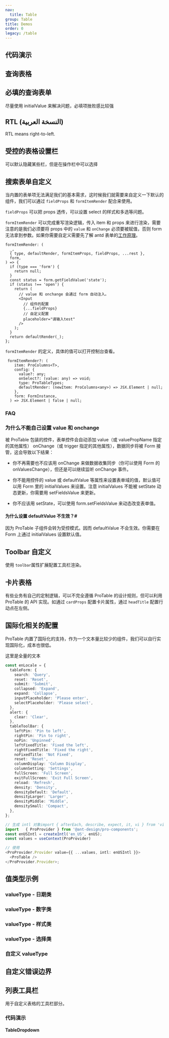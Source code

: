 ```yaml
---
nav:
  title: Table
group: Table
title: Demos
order: 0
legacy: /table
---
```


## 代码演示

## 查询表格

<code src="../../../demos/table/single.tsx"  background="var(--main-bg-color)" title="查询表格"></code>

<code src="../../../demos/table/theme.tsx" background="var(--main-bg-color)" iframe="550" title="黑色主紧凑主题"></code>

<code src="../../../demos/table/single-test.tsx" debug background="var(--main-bg-color)" ></code>

<code src="../../../demos/table/no-option.tsx"  background="var(--main-bg-color)" title="查询（无按钮）表格"></code>

<code src="../../../demos/table/dataSource.tsx"  background="var(--main-bg-color)" title="使用 DataSource" ></code>

<code src="../../../demos/table/normal.tsx"  background="var(--main-bg-color)" title="无查询表单"></code>

<code src="../../../demos/table/lightfilter.tsx"  background="var(--main-bg-color)" title="轻量筛选替换查询表单"></code>

<code src="../../../demos/table/no-title.tsx"  background="var(--main-bg-color)" title="无 ToolBar 的表格"></code>

## 必填的查询表单

尽量使用 initialValue 来解决问题，必填项挫败感比较强

<code src="../../../demos/table/open-rules.tsx"  background="var(--main-bg-color)" ></code>

<code src="../../../demos/table/table-nested.tsx"  background="var(--main-bg-color)" title="嵌套表格"></code>

<code src="../../../demos/table/split.tsx"  background="var(--main-bg-color)" title="左右结构"></code>

<code src="../../../demos/table/batchOption.tsx"  background="var(--main-bg-color)" title="表格批量操作"></code>

<code src="../../../demos/table/form.tsx"  background="var(--main-bg-color)" title="通过 formRef 来操作查询表单"></code>

## RTL (النسخة العربية)

RTL means right-to-left.

<code src="../../../demos/table/rtl_table.tsx"  background="var(--main-bg-color)" ></code>

## 受控的表格设置栏

可以默认隐藏某些栏，但是在操作栏中可以选择

<code src="../../../demos/table/pollinga.tsx"  background="var(--main-bg-color)" title="表格轮询"></code>

<code src="../../../demos/table/dateFormatter.tsx"  background="var(--main-bg-color)" title="dateFormatter-日期格式化"></code>

## 搜索表单自定义

当内置的表单项无法满足我们的基本需求，这时候我们就需要来自定义一下默认的组件，我们可以通过 `fieldProps` 和 `formItemRender` 配合来使用。

`fieldProps` 可以把 props 透传，可以设置 select 的样式和多选等问题。

`formItemRender` 可以完成重写渲染逻辑，传入 item 和 props 来进行渲染，需要注意的是我们必须要将 props 中的 `value` 和 `onChange` 必须要被赋值，否则 form 无法拿到参数。如果你需要自定义需要先了解 antd 表单的[工作原理](https://ant.design/components/form-cn/#Form.Item)。

```tsx | pure
formItemRender: (
  _,
  { type, defaultRender, formItemProps, fieldProps, ...rest },
  form,
) => {
  if (type === 'form') {
    return null;
  }
  const status = form.getFieldValue('state');
  if (status !== 'open') {
    return (
      // value 和 onchange 会通过 form 自动注入。
      <Input
        // 组件的配置
        {...fieldProps}
        // 自定义配置
        placeholder="请输入test"
      />
    );
  }
  return defaultRender(_);
};
```

`formItemRender` 的定义，具体的值可以打开控制台查看。

```tsx | pure
 formItemRender?: (
    item: ProColumns<T>,
    config: {
      value?: any;
      onSelect?: (value: any) => void;
      type: ProTableTypes;
      defaultRender: (newItem: ProColumns<any>) => JSX.Element | null;
    },
    form: FormInstance,
  ) => JSX.Element | false | null;
```

<code src="../../../demos/table/linkage_form.tsx"  background="var(--main-bg-color)" ></code>

### FAQ

### 为什么不能自己设置 value 和 onchange

被 ProTable 包装的控件，表单控件会自动添加 value（或 valuePropName 指定的其他属性） onChange（或 trigger 指定的其他属性），数据同步将被 Form 接管，这会导致以下结果：

- 你不再需要也不应该用 onChange 来做数据收集同步（你可以使用 Form 的 onValuesChange），但还是可以继续监听 onChange 事件。

- 你不能用控件的 value 或 defaultValue 等属性来设置表单域的值，默认值可以用 Form 里的 initialValues 来设置。注意 initialValues 不能被 setState 动态更新，你需要用 setFieldsValue 来更新。

- 你不应该用 setState，可以使用 form.setFieldsValue 来动态改变表单值。

#### 为什么设置 defaultValue 不生效？\#

因为 ProTable 子组件会转为受控模式。因而 defaultValue 不会生效。你需要在 Form 上通过 initialValues 设置默认值。

<code src="../../../demos/table/search_option.tsx"  background="var(--main-bg-color)" ></code>

## Toolbar 自定义

使用 `toolbar`属性扩展配置工具栏渲染。

<code src="../../../demos/table/listToolBar.tsx"  background="var(--main-bg-color)" ></code>

<code src="../../../demos/table/renderTable.tsx"  background="var(--main-bg-color)" title="表格主体自定义"></code>

## 卡片表格

有些业务有自己的定制逻辑，可以不完全遵循 ProTable 的设计规则，但可以利用 ProTable 的 API 实现。如通过 `cardProps` 配置卡片属性，通过 `headTitle` 配置行动点在左侧。

<code src="../../../demos/table/card-title.tsx" background="var(--main-bg-color)" title="卡片表格" desc="使用卡片标题，行动点在左侧。"></code>

## 国际化相关的配置

ProTable 内置了国际化的支持，作为一个文本量比较少的组件，我们可以自行实现国际化，成本也很低。

这里是全量的文本

```typescript | pure
const enLocale = {
  tableForm: {
    search: 'Query',
    reset: 'Reset',
    submit: 'Submit',
    collapsed: 'Expand',
    expand: 'Collapse',
    inputPlaceholder: 'Please enter',
    selectPlaceholder: 'Please select',
  },
  alert: {
    clear: 'Clear',
  },
  tableToolBar: {
    leftPin: 'Pin to left',
    rightPin: 'Pin to right',
    noPin: 'Unpinned',
    leftFixedTitle: 'Fixed the left',
    rightFixedTitle: 'Fixed the right',
    noFixedTitle: 'Not Fixed',
    reset: 'Reset',
    columnDisplay: 'Column Display',
    columnSetting: 'Settings',
    fullScreen: 'Full Screen',
    exitFullScreen: 'Exit Full Screen',
    reload: 'Refresh',
    density: 'Density',
    densityDefault: 'Default',
    densityLarger: 'Larger',
    densityMiddle: 'Middle',
    densitySmall: 'Compact',
  },
};

// 生成 intl 对象import { afterEach, describe, expect, it, vi } from 'vitest';
import   { ProProvider } from '@ant-design/pro-components';
const enUSIntl = createIntl('en_US', enUS);
const values = useContext(ProProvider)

// 使用
<ProProvider.Provider value={{ ...values, intl: enUSIntl }}>
  <ProTable />
</ProProvider.Provider>;
```

<code src="../../../demos/table/intl.tsx"  background="var(--main-bg-color)" title="国际化相关的配置"></code>

<code src="../../../demos/table/search.tsx"  background="var(--main-bg-color)" title="使用自带 keyWords 搜索的 table"></code>

## 值类型示例

### valueType - 日期类

<code src="../../../demos/table/valueTypeDate.tsx"  background="var(--main-bg-color)" ></code>

### valueType - 数字类

<code src="../../../demos/table/valueTypeNumber.tsx"  background="var(--main-bg-color)" ></code>

### valueType - 样式类

<code src="../../../demos/table/valueType.tsx"  background="var(--main-bg-color)" ></code>

### valueType - 选择类

<code src="../../../demos/table/valueType_select.tsx"  background="var(--main-bg-color)" ></code>

### 自定义 valueType

<code src="../../../demos/table/customization-value-type.tsx"  background="var(--main-bg-color)" ></code>

## 自定义错误边界

<code src="../../../demos/table/error-boundaries.tsx"  background="var(--main-bg-color)" iframe="572"></code>

<code src="../../../demos/table/error-boundaries-false.tsx" title="取消自定义错误边界" iframe="462"></code>

<code src="../../../demos/table/config-provider.tsx" debug  background="var(--main-bg-color)" ></code>

## 列表工具栏

用于自定义表格的工具栏部分。

### 代码演示

<code src="../../../demos/table/ListToolBar/basic.tsx" background="var(--main-bg-color)" title="列表工具栏-基本使用"></code>

<code src="../../../demos/table/ListToolBar/no-title.tsx" background="var(--main-bg-color)" title="无标题" desc="列表工具栏-没有标题的情况下搜索框会前置。"></code>

<code src="../../../demos/table/ListToolBar/multipleLine.tsx" background="var(--main-bg-color)" title="双行布局" desc="列表工具栏-双行的情况下会有双行的布局形式。"></code>

<code src="../../../demos/table/ListToolBar/tabs.tsx" background="var(--main-bg-color)" title="带标签" desc="列表工具栏-标签需配合 `multipleLine` 为 `true` 时使用。"></code>

<code src="../../../demos/table/ListToolBar/menu.tsx" background="var(--main-bg-color)" title="列表工具栏-标题下拉菜单"></code>

#### TableDropdown

<code src="../../../demos/table/edittable-rules.tsx" background="var(--main-bg-color)" title="列表工具栏-标题下拉菜单" debug></code>
